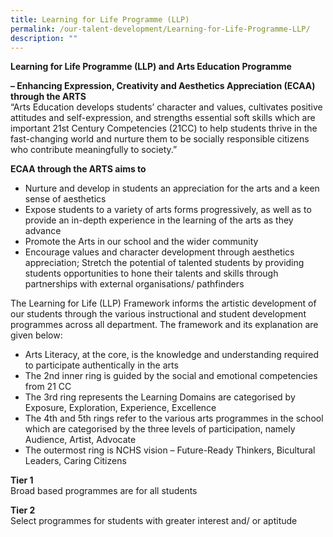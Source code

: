 ```yaml
---
title: Learning for Life Programme (LLP)
permalink: /our-talent-development/Learning-for-Life-Programme-LLP/
description: ""
---
```

**Learning for Life Programme (LLP) and Arts Education Programme**<br>

**– Enhancing Expression, Creativity and Aesthetics Appreciation (ECAA) through the ARTS**<br>
“Arts Education develops students’ character and values, cultivates positive attitudes and self-expression, and strengths essential soft skills which are important 21st Century Competencies (21CC) to help students thrive in the fast-changing world and nurture them to be socially responsible citizens who contribute meaningfully to society.”<br>

**ECAA through the ARTS aims to**<br>

*   Nurture and develop in students an appreciation for the arts and a keen sense of aesthetics
*   Expose students to a variety of arts forms progressively, as well as to provide an in-depth experience in the learning of the arts as they advance
*   Promote the Arts in our school and the wider community
*   Encourage values and character development through aesthetics appreciation; Stretch the potential of talented students by providing students opportunities to hone their talents and skills through partnerships with external organisations/ pathfinders

The Learning for Life (LLP) Framework informs the artistic development of our students through the various instructional and student development programmes across all department. The framework and its explanation are given below:

  

*   Arts Literacy, at the core, is the knowledge and understanding required to participate authentically in the arts
*   The 2nd inner ring is guided by the social and emotional competencies from 21 CC
*   The 3rd ring represents the Learning Domains are categorised by Exposure, Exploration, Experience, Excellence
*   The 4th and 5th rings refer to the various arts programmes in the school which are categorised by the three levels of participation, namely Audience, Artist, Advocate
*   The outermost ring is NCHS vision – Future-Ready Thinkers, Bicultural Leaders, Caring Citizens

  

**Tier 1**<br>
Broad based programmes are for all students

  

**Tier 2**<br>
Select programmes for students with greater interest and/ or aptitude